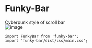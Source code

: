 # Funky-Bar
Cyberpunk style of scroll bar  
![image](https://github.com/LastStranger/Funky-Bar/edit/master/images/demo.gif)
```
import FunkyBar from 'funky-bar';  
import 'funky-bar/dist/css/main.css';
```
